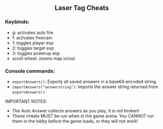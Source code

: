 <h2 align="center">Laser Tag Cheats</h2>
<h3>Keybinds:</h3>
<ul><li>g: activates auto fire</li><li>f: activates freecam</li><li>1: toggles player esp</li><li>2: toggles target esp</li><li>3: toggles powerup esp</li><li>scroll wheel: zooms map in/out</li></ul>
<h3>Console commands:</h3>
<ul><li><code>exportAnswers()</code>: Exports all saved answers in a base64 encoded string.</li><li><code>importAnswers("answerstring")</code>: imports the answer string returned from <code>exportAnswers()</code></li></ul>
<div>IMPORTANT NOTES: <ul><li>The Auto Answer collects answers as you play; it is not broken!</li><li>These cheats MUST be run when in the game arena. You CANNOT run them in the lobby before the game loads, or they will not work!</li></ul></div>

